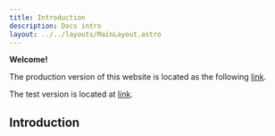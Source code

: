 ```yaml
---
title: Introduction
description: Docs intro
layout: ../../layouts/MainLayout.astro
---
```


**Welcome!**

The production version of this website is located as the following [link](https://clever-quokka-153e86.netlify.app/en/introduction/#getting-started).

The test version is located at [link](https://symphonious-moonbeam-6651a7.netlify.app/en/introduction/).

## Introduction
